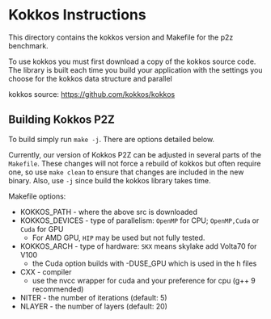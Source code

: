 # Kokkos Instructions

This directory contains the kokkos version and Makefile for the p2z benchmark.

To use kokkos you must first download a copy of the kokkos source code. The 
library is built each time you build your application with the settings you
choose for the kokkos data structure and parallel 

kokkos source: https://github.com/kokkos/kokkos

## Building Kokkos P2Z

To build simply run `make -j`. There are options detailed below.

Currently, our version of Kokkos P2Z can be adjusted in several parts of the 
`Makefile`. These changes will not force a rebuild of kokkos but often require
one, so use `make clean` to ensure that changes are included in the new binary.
Also, use `-j` since build the kokkos library takes time.

Makefile options:
* KOKKOS_PATH - where the above src is downloaded
* KOKKOS_DEVICES - type of parallelism: `OpenMP` for CPU; `OpenMP,Cuda` or `Cuda` for GPU
	- For AMD GPU, `HIP` may be used but not fully tested.
* KOKKOS_ARCH - type of hardware: `SKX` means skylake add Volta70 for V100
  * the Cuda option builds with -DUSE_GPU which is used in the h files
* CXX - compiler 
  * use the nvcc wrapper for cuda and your preference for cpu (g++ 9 recommended)
* NITER - the number of iterations (default: 5)
* NLAYER - the number of layers (default: 20) 
